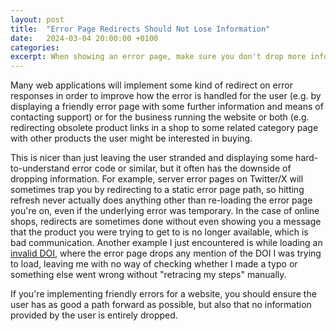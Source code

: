 ```yaml
---
layout: post
title:  "Error Page Redirects Should Not Lose Information"
date:   2024-03-04 20:00:00 +0100
categories:
excerpt: When showing an error page, make sure you don't drop more information from the request than you have to.
---
```


Many web applications will implement some kind of redirect on error responses in order to improve how the error is handled for the user (e.g. by displaying a friendly error page with some further information and means of contacting support) or for the business running the website or both (e.g. redirecting obsolete product links in a shop to some related category page with other products the user might be interested in buying.

This is nicer than just leaving the user stranded and displaying some hard-to-understand error code or similar, but it often has the downside of dropping information. For example, server error pages on Twitter/X will sometimes trap you by redirecting to a static error page path, so hitting refresh never actually does anything other than re-loading the error page you're on, even if the underlying error was temporary. In the case of online shops, redirects are sometimes done without even showing you a message that the product you were trying to get to is no longer available, which is bad communication. Another example I just encountered is while loading an [invalid DOI](https://doi.org/10.1162%2Fjmlr.2003.3.4-5.993), where the error page drops any mention of the DOI I was trying to load, leaving me with no way of checking whether I made a typo or something else went wrong without "retracing my steps" manually.

If you're implementing friendly errors for a website, you should ensure the user has as good a path forward as possible, but also that no information provided by the user is entirely dropped.